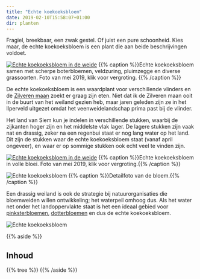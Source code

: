 ```yaml
---
title: "Echte koekoeksbloem"
date: 2019-02-10T15:58:07+01:00
dir: planten
---
```


Fragiel, breekbaar, een zwak gestel. Of juist een pure schoonheid. 
Kies maar, de echte koekoeksbloem is een plant die aan beide beschrijvingen voldoet.<!--more-->

[![Echte koekoeksbloem in de weide](/images/koekoeksbloem-1.jpg)](/images/koekoeksbloem-1.jpg)
{{% caption %}}Echte koekoeksbloem samen met scherpe boterbloemen, veldzuring, pluimzegge en diverse grassoorten. Foto van mei 2019, klik voor vergroting. {{% /caption %}}

De echte koekoeksbloem is een waardplant voor verschillende vlinders en de 
[Zilveren maan](https://www.vlinderstichting.nl/vlinders/overzicht-vlinders/details-vlinder/zilveren-maan) zoekt er graag zijn eten. 
Niet dat ik de Zilveren maan ooit in de buurt van het weiland gezien heb, 
maar jaren geleden zijn ze in het Ilperveld uitgezet omdat het veenweidelandschap prima past bij de vlinder.

Het land van Siem kun je indelen in verschillende stukken, waarbij de zijkanten hoger zijn en het middelste vlak lager. 
De lagere stukken zijn vaak nat en drassig, zeker na een regenbui staat er nog lang water op het land. 
Dit zijn de stukken waar de echte koekoeksbloem staat (vanaf april ongeveer), 
en waar er op sommige stukken ook echt veel te vinden zijn.  

[![Echte koekoeksbloem in de weide](/images/koekoeksbloem-2.jpg)](/images/koekoeksbloem-2.jpg)
{{% caption %}}Echte koekoeksbloem in volle bloei. Foto van mei 2019, klik voor vergroting.{{% /caption %}}

![Echte koekoeksbloem](/images/echte-koekoeksbloem-2.jpg)
{{% caption %}}Detailfoto van de bloem.{{% /caption %}}

Een drassig weiland is ook de strategie bij natuurorganisaties die bloemweiden willen ontwikkeling; 
het waterpeil omhoog dus. 
Als het water net onder het landoppervlakte staat is het een ideaal gebied voor 
[pinksterbloemen](/planten/pinksterbloem), 
[dotterbloemen](/planten/dotterbloem) en dus de echte koekoeksbloem.


![Echte koekoeksbloem](/images/echte-koekoeksbloem.jpg)

{{% aside %}}
## Inhoud
{{% tree %}}
{{% /aside %}}
